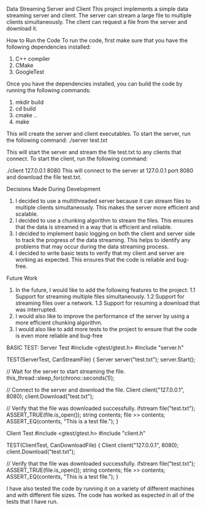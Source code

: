 Data Streaming Server and Client
This project implements a simple data streaming server and client. The server can stream a large file to multiple clients simultaneously. The client can request a file from the server and download it.

How to Run the Code
To run the code, first make sure that you have the following dependencies installed:

1. C++ compiler
2. CMake
3. GoogleTest

Once you have the dependencies installed, you can build the code by running the following commands:

1. mkdir build
2. cd build
3. cmake ..
4. make

This will create the server and client executables. To start the server, run the following command:
./server test.txt

This will start the server and stream the file test.txt to any clients that connect. To start the client, run the following command:

./client 127.0.0.1 8080
This will connect to the server at 127.0.0.1 port 8080 and download the file test.txt.


Decisions Made During Development
1. I decided to use a multithreaded server because it can stream files to multiple clients simultaneously. This makes the server more efficient and scalable.
2. I decided to use a chunking algorithm to stream the files. This ensures that the data is streamed in a way that is efficient and reliable.
3. I decided to implement basic logging on both the client and server side to track the progress of the data streaming. This helps to identify any problems that may occur during the data streaming process.
4. I decided to write basic tests to verify that my client and server are working as expected. This ensures that the code is reliable and bug-free.


Future Work
1. In the future, I would like to add the following features to the project:
1.1  Support for streaming multiple files simultaneously.
1.2  Support for streaming files over a network.
1.3  Support for resuming a download that was interrupted.
2. I would also like to improve the performance of the server by using a more efficient chunking algorithm.
3. I would also like to add more tests to the project to ensure that the code is even more reliable and bug-free


BASIC TEST:
Server Test
#include <gtest/gtest.h>
#include "server.h"

TEST(ServerTest, CanStreamFile) {
  Server server("test.txt");
  server.Start();

  // Wait for the server to start streaming the file.
  this_thread::sleep_for(chrono::seconds(1));

  // Connect to the server and download the file.
  Client client("127.0.0.1", 8080);
  client.Download("test.txt");

  // Verify that the file was downloaded successfully.
  ifstream file("test.txt");
  ASSERT_TRUE(file.is_open());
  string contents;
  file >> contents;
  ASSERT_EQ(contents, "This is a test file.");
}




Client Test
#include <gtest/gtest.h>
#include "client.h"

TEST(ClientTest, CanDownloadFile) {
  Client client("127.0.0.1", 8080);
  client.Download("test.txt");

  // Verify that the file was downloaded successfully.
  ifstream file("test.txt");
  ASSERT_TRUE(file.is_open());
  string contents;
  file >> contents;
  ASSERT_EQ(contents, "This is a test file.");
}

I have also tested the code by running it on a variety of different machines and with different file sizes.
The code has worked as expected in all of the tests that I have run.